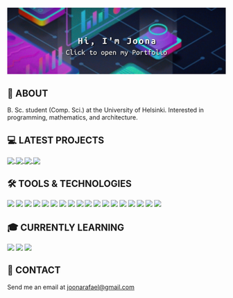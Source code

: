 [![Header](https://github.com/joonarafael/joonarafael/blob/main/banner.png?raw=true "Header")](https://joonakettunen.netlify.app)

## :wave: ABOUT
B. Sc. student (Comp. Sci.) at the University of Helsinki. Interested in programming, mathematics, and architecture.

## :computer: LATEST PROJECTS
<a href="https://github.com/joonarafael/visualpathfinder">
  <img align="center" src="https://github-readme-stats.vercel.app/api/pin/?username=joonarafael&repo=visualpathfinder&theme=dark" />
</a>
<a href="https://github.com/joonarafael/tiirascraper">
  <img align="center" src="https://github-readme-stats.vercel.app/api/pin/?username=joonarafael&repo=tiirascraper&theme=dark" />
</a>
<a href="https://github.com/joonarafael/spotisaver">
  <img align="center" src="https://github-readme-stats.vercel.app/api/pin/?username=joonarafael&repo=spotisaver&theme=dark" />
</a>
<a href="https://github.com/joonarafael/blast-calc">
  <img align="center" src="https://github-readme-stats.vercel.app/api/pin/?username=joonarafael&repo=blast-calc&theme=dark" />
</a>

## :hammer_and_wrench: TOOLS & TECHNOLOGIES
![](https://img.shields.io/badge/GitHub%20Actions-%232671E5.svg?style=flat&color=black&logo=githubactions)
![](https://img.shields.io/badge/-JavaScript-informational?style=flat&color=black&logo=javascript)
![](https://img.shields.io/badge/-TypeScript-informational?style=flat&color=black&logo=typescript)
![](https://img.shields.io/badge/Radix%20UI-informational?style=flat&color=black&logo=radix-ui&logoColor=red)
![](https://img.shields.io/badge/-HTML5-informational?style=flat&color=black&logo=html5)
![](https://img.shields.io/badge/-TailwindCSS-informational?style=flat&color=black&logo=tailwindcss)
![](https://img.shields.io/badge/-React-informational?style=flat&color=black&logo=react)
![](https://img.shields.io/badge/Next-informational?style=flat&color=black&logo=next.js&logoColor=white)
![](https://img.shields.io/badge/Vercel-%23000000.svg?style=flat&color=black&logo=vercel&logoColor=white)
![](https://img.shields.io/badge/-Node-informational?style=flat&color=black&logo=node.js)
![](https://img.shields.io/badge/-Jest-informational?style=flat&color=black&logo=jest&logoColor=red)
![](https://img.shields.io/badge/Poetry-%233B82F6.svg?style=flat&color=black&logo=poetry)
![](https://img.shields.io/badge/-Python-informational?style=flat&color=black&logo=python)
![](https://img.shields.io/badge/MongoDB-%234ea94b.svg?style=flat&color=black&logo=mongodb)
![](https://img.shields.io/badge/Postgres-4479A1.svg?style=flat&color=black&logo=postgresql)
![](https://img.shields.io/badge/ChatGPT-informational?style=flat&color=black&logo=openai&logoColor=green)
![](https://img.shields.io/badge/Dependabot-informational?style=flat&color=black&logo=dependabot&logoColor=blue)
![](https://img.shields.io/badge/Docker-%230db7ed.svg?style=flat&color=black&logo=docker)

## :mortar_board: CURRENTLY LEARNING
![](https://img.shields.io/badge/Redis-%23DD0031.svg?style=flat&color=black&logo=redis)
![](https://img.shields.io/badge/Cloudflare-F38020?style=flat&color=black&logo=Cloudflare)
![](https://img.shields.io/badge/-Cypress-%23E5E5E5?style=flat&color=black&logo=cypress&logoColor=058a5e)

## :email: CONTACT
Send me an email at [joonarafael@gmail.com](mailto:joonarafaelgmail.com)
